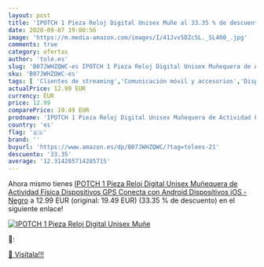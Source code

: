 ```yaml
---
layout: post
title: 'IPOTCH 1 Pieza Reloj Digital Unisex Muñe al 33.35 % de descuento'
date: 2020-09-07 19:00:56
image: 'https://m.media-amazon.com/images/I/41Jvv5DZcSL._SL400_.jpg'
comments: true
category: ofertas
author: 'tole.es'
slug: 'B07JWHZQWC-es IPOTCH 1 Pieza Reloj Digital Unisex Muñequera de Actividad...'
sku: 'B07JWHZQWC-es'
tags: [ 'Clientes de streaming','Comunicación móvil y accesorios','Dispositivos para el streaming','Electrónica','Equipos de audio y Hi-Fi','Informática','Móviles','Móviles y smartphones libres','Smartwatches','Tablets','Tecnología para vestir','android', ]
actualPrice: 12.99 EUR
currency: EUR
price: 12.99
comparePrice: 19.49 EUR
prodname: 'IPOTCH 1 Pieza Reloj Digital Unisex Muñequera de Actividad Física Dispositivos GPS Conecta con Android Dispositivos iOS - Negro'
country: 'es'
flag: '🇪🇸'
brand: ''
buyurl: 'https://www.amazon.es/dp/B07JWHZQWC/?tag=tolees-21'
descuento: '33.35'
average: '12.314285714285715'
---
```


Ahora mismo tienes [IPOTCH 1 Pieza Reloj Digital Unisex Muñequera de Actividad Física Dispositivos GPS Conecta con Android Dispositivos iOS - Negro](https://www.amazon.es/dp/B07JWHZQWC/?tag=tolees-21) a 12.99 EUR (original: 19.49 EUR) (33.35 %  de descuento) en el siguiente enlace!

[![IPOTCH 1 Pieza Reloj Digital Unisex Muñe](https://m.media-amazon.com/images/I/41Jvv5DZcSL._SL400_.jpg)](https://www.amazon.es/dp/B07JWHZQWC/?tag=tolees-21)

🔎:


[🛒 Visítala!!!](https://www.amazon.es/dp/B07JWHZQWC/?tag=tolees-21)
